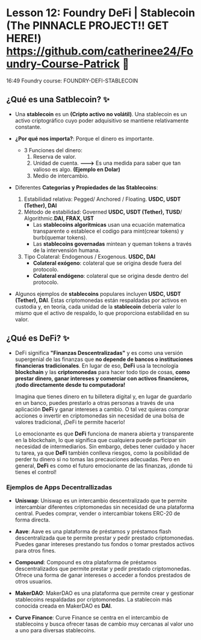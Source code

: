 # Lesson 12: Foundry DeFi | Stablecoin (The PINNACLE PROJECT!! GET HERE!) https://github.com/catherinee24/Foundry-Course-Patrick 🤩

16:49 
Foundry course: FOUNDRY-DEFI-STABLECOIN

## ¿Qué es una Satblecoin? ✨

- Una **stablecoin** es un **(Cripto activo no volátil)**. Una stablecoin es un activo criptográfico cuyo poder adquisitivo se mantiene relativamente constante.

- **¿Por qué nos importa?**: Porque el dinero es importante.

  - 3 Funciones del dinero:
    1. Reserva de valor.
    2. Unidad de cuenta. **--->** Es una medida para saber que tan valioso es algo. **(Ejemplo en Dolar)**
    3. Medio de intercambio.

- Diferentes **Categorias y Propiedades de las Stablecoins**: 
  1. Estabilidad relativa: Pegged/ Anchored / Floating. **USDC, USDT (Tether), DAI** 
  2. Método de estabilidad: Governed **USDC, USDT (Tether), TUSD**/ Algorithmic.**DAI, FRAX, UST** 
        - Las **stablecoins algoritmicas** usan una ecuación matematica transparente o establece el codigo para mint(crear tokens) y burb(quemar tokens). 
        - Las **stablecoins governadas** mintean y queman tokens a través de la intervensión humana.
  3. Tipo Colateral: Endogenous / Exogenous. **USDC, DAI**
        - **Colateral exógeno**: colateral que se origina desde fuera del protocolo.
        - **Colateral endógeno**: colateral que se origina desde dentro del protocolo.

- Algunos ejemplos de **stablecoins** populares incluyen **USDC, USDT (Tether), DAI**. Estas criptomonedas están respaldadas por activos en custodia y, en teoría, cada unidad de la **stablecoin** debería valer lo mismo que el activo de respaldo, lo que proporciona estabilidad en su valor.

## ¿Qué es DeFi? ✨

- DeFi significa **"Finanzas Descentralizadas"** y es como una versión supergenial de las finanzas que **no depende de bancos o instituciones financieras tradicionales**. En lugar de eso, **DeFi** usa la tecnología **blockchain** y las **criptomonedas** para hacer todo tipo de cosas, **como prestar dinero, ganar intereses y comerciar con activos financieros, ¡todo directamente desde tu computadora!**

  Imagina que tienes dinero en tu billetera digital y, en lugar de guardarlo en un banco, puedes prestarlo a otras personas a través de una aplicación **DeFi** y ganar intereses a cambio. O tal vez quieras comprar acciones o invertir en criptomonedas sin necesidad de una bolsa de valores tradicional, ¡DeFi te permite hacerlo!

  Lo emocionante es que **DeFi** funciona de manera abierta y transparente en la blockchain, lo que significa que cualquiera puede participar sin necesidad de intermediarios. Sin embargo, debes tener cuidado y hacer tu tarea, ya que **DeFi** también conlleva riesgos, como la posibilidad de perder tu dinero si no tomas las precauciones adecuadas. Pero en general, **DeFi** es como el futuro emocionante de las finanzas, ¡donde tú tienes el control!

### Ejemplos de Apps Decentrallizadas

- **Uniswap**: Uniswap es un intercambio descentralizado que te permite intercambiar diferentes criptomonedas sin necesidad de una plataforma central. Puedes comprar, vender o intercambiar tokens ERC-20 de forma directa.

- **Aave**: Aave es una plataforma de préstamos y préstamos flash descentralizada que te permite prestar y pedir prestado criptomonedas. Puedes ganar intereses prestando tus fondos o tomar prestados activos para otros fines.

- **Compound**: Compound es otra plataforma de préstamos descentralizados que permite prestar y pedir prestado criptomonedas. Ofrece una forma de ganar intereses o acceder a fondos prestados de otros usuarios.

- **MakerDAO**: MakerDAO es una plataforma que permite crear y gestionar stablecoins respaldadas por criptomonedas. La stablecoin más conocida creada en MakerDAO es **DAI**.

- **Curve Finance**: Curve Finance se centra en el intercambio de stablecoins y busca ofrecer tasas de cambio muy cercanas al valor uno a uno para diversas stablecoins.
